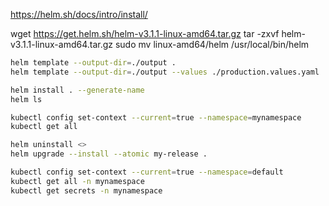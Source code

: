 https://helm.sh/docs/intro/install/

wget https://get.helm.sh/helm-v3.1.1-linux-amd64.tar.gz
tar -zxvf helm-v3.1.1-linux-amd64.tar.gz
sudo mv linux-amd64/helm /usr/local/bin/helm

```sh
helm template --output-dir=./output .
helm template --output-dir=./output --values ./production.values.yaml .

```

```sh
helm install . --generate-name
helm ls

kubectl config set-context --current=true --namespace=mynamespace
kubectl get all

helm uninstall <>
helm upgrade --install --atomic my-release .

kubectl config set-context --current=true --namespace=default
kubectl get all -n mynamespace
kubectl get secrets -n mynamespace

```